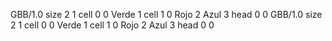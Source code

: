 <gs-board without-header> GBB/1.0
size 2 1
cell 0 0 Verde 1 
cell 1 0 Rojo 2 Azul 3 
head 0 0
 </gs-board>
<gs-board without-header> GBB/1.0
size 2 1
cell 0 0 Verde 1 
cell 1 0 Rojo 2 Azul 3 
head 0 0 </gs-board>